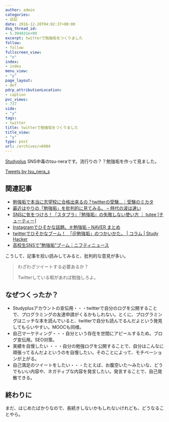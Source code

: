 ```yaml
---
author: admin
categories:
- 日記
date: 2016-12-20T04:02:37+00:00
dsq_thread_id:
- 5.394831e+09
excerpt: twitterで勉強垢をつくりました
follow:
- follow
fullscreen_view:
- "n"
index:
- index
menu_view:
- "y"
page_layout:
- def
pdrp_attributionLocation:
- caption
pvc_views:
- 737
side:
- "y"
tags:
- twitter
title: twitterで勉強垢をつくりました
title_view:
- "y"
type: post
url: /archives/=6004
---
```


[Studyplus][1] SNS中毒のtsu-neraです。流行りの？？勉強垢を作って見ました。

<a class="twitter-timeline" data-width="525" data-height="788" data-dnt="true" href="https://twitter.com/tsu_nera_s?ref_src=twsrc%5Etfw">Tweets by tsu_nera_s</a>

## 関連記事

  * [勉強垢で本当に志望校に合格出来るの？twitterの受験…｜受験のミカタ][2]
  * [最近はやりの「勉強垢」を批判的に見てみる。 &#8211; 時代の波は速い][3]
  * [SNSに気をつけろ！『スタプラ』『勉強垢』の失敗しない使い方 ｜ tutee [チューティー]][4]
  * [Instagramでひそかな話題。＃勉強垢 &#8211; NAVER まとめ][5]
  * [twitterでひそかなブーム！　「＠勉強垢」のつかいかた。 | コラム | Study Hacker][6]
  * [高校生SNSで&#8221;勉強垢&#8221;ブーム｜ニフティニュース][7]

こうして、記事を拾い読みしてみると、批判的な意見が多い。

> わざわざツイートする必要あるか？
> 
> Twitterしている暇があれば勉強しろよ。

## なぜつくったか？

  * Studyplusアカウントの宣伝用・・・twitterで自分のログを公開することで、プログラミングの友達申請がくるかもしれない。とくに、プログラミングはニッチな本を読んでいると、twitterで自分も読んでるんだよという発見してもらいやすい。MOOCも同様。
  * 自己マーケティング・・・自分という存在を世間にアピールするため。ブログ宣伝用。SEO対策。
  * 実績を自慢したい ・・・自分の勉強ログを公開することで、自分はこんなに頑張ってるんだよというのを自慢したい。そのことによって、モチベーションが上がる。
  * 自己満足のツイートをしたい・・・たとえば、お腹空いた〜みたいな、どうでもいい内容や、ネガティブな内容を発言したい。発言することで、自己発散できる。

## 終わりに

まだ、はじめたばかりなので、長続きしないかもしれないけれども、どうなることやら。

 [1]: https://studyplus.jp/users/tsu-nera
 [2]: https://juken-mikata.net/support/benkyouaka.html
 [3]: https://naminori-wa.hatenablog.jp/entry/2016/03/24/192948
 [4]: https://tutee.jp/400
 [5]: https://matome.naver.jp/odai/2144663055185420101
 [6]: https://studyhacker.net/columns/benkyo-account
 [7]: https://news.nifty.com/article/domestic/society/12144-285093/